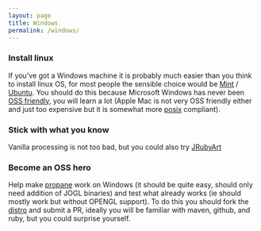 ```yaml
---
layout: page
title: Windows
permalink: /windows/
---
```

### Install linux ###

If you've got a Windows machine it is probably much easier than you think to install linux OS, for most people the sensible choice would be [Mint][mint] / [Ubuntu][ubuntu]. You should do this because Microsoft Windows has never been [OSS friendly][oss], you will learn a lot (Apple Mac is not very OSS friendly either and just too expensive but it is somewhat more [posix][posix] compliant).

### Stick with what you know ###

Vanilla processing is not too bad, but you could also try [JRubyArt][jruby_art]

### Become an OSS hero ###

Help make [propane][propane] work on Windows (it should be quite easy, should only need addition of JOGL binaries) and test what already works (ie should mostly work but without OPENGL support). To do this you should fork the [distro][propane] and submit a PR, ideally you will be familiar with maven, github, and ruby, but you could surprise yourself.


[mint]:https://www.linuxmint.com/

[ubuntu]:http://www.ubuntu.com/

[jruby_art]:https://ruby-processing.github.io/JRubyArt/

[propane]:https://github.com/ruby-processing/propane

[posix]:https://en.wikipedia.org/wiki/POSIX

[oss]:https://en.wikipedia.org/wiki/Open-source_software
